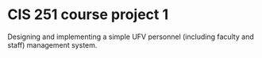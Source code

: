 # CIS 251 course project 1
 Designing and implementing a simple UFV personnel (including faculty and staff) management system.
